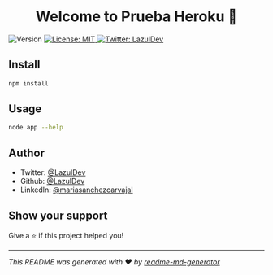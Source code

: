 <h1 align="center">Welcome to Prueba Heroku 👋</h1>
<p>
  <img alt="Version" src="https://img.shields.io/badge/version-1.0.0-blue.svg?cacheSeconds=2592000" />
  <a href="#" target="_blank">
    <img alt="License: MIT" src="https://img.shields.io/badge/License-MIT-yellow.svg" />
  </a>
  <a href="https://twitter.com/LazulDev" target="_blank">
    <img alt="Twitter: LazulDev" src="https://img.shields.io/twitter/follow/LazulDev.svg?style=social" />
  </a>
</p>

## Install

```sh
npm install
```

## Usage


```sh
node app --help
```

## Author

* Twitter: [@LazulDev](https://twitter.com/LazulDev)
* Github: [@LazulDev](https://github.com/LazulDev)
* LinkedIn: [@mariasanchezcarvajal](https://linkedin.com/in/mariasanchezcarvajal)

## Show your support

Give a ⭐️ if this project helped you!

***
_This README was generated with ❤️ by [readme-md-generator](https://github.com/kefranabg/readme-md-generator)_
